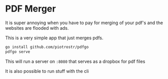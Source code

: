 # PDF Merger

It is super annoying when you have to pay for merging of your pdf's and the
websites are flooded with ads.

This is a very simple app that just merges pdfs.

```bash
go install github.com/piotrostr/pdfgo
pdfgo serve
```

This will run a server on `:8080` that serves as a dropbox for pdf files

It is also possible to run stuff with the cli
